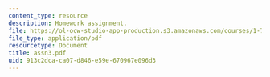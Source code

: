 ```yaml
---
content_type: resource
description: Homework assignment.
file: https://ol-ocw-studio-app-production.s3.amazonaws.com/courses/1-731-water-resource-systems-fall-2006/913c2dcaca07d846e59e670967e096d3_assn3.pdf
file_type: application/pdf
resourcetype: Document
title: assn3.pdf
uid: 913c2dca-ca07-d846-e59e-670967e096d3
---
```

